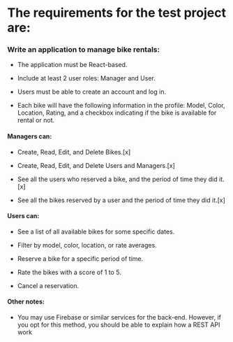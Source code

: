 # The requirements for the test project are:

### Write an application to manage bike rentals:

 - The application must be React-based.

- Include at least 2 user roles: Manager and User.

- Users must be able to create an account and log in.

- Each bike will have the following information in the profile: Model, Color, Location, Rating, and a checkbox indicating if the bike is available for rental or not.

#### Managers can:

- Create, Read, Edit, and Delete Bikes.[x]

- Create, Read, Edit, and Delete Users and Managers.[x]

- See all the users who reserved a bike, and the period of time they did it.[x]

- See all the bikes reserved by a user and the period of time they did it.[x]

#### Users can:

- See a list of all available bikes for some specific dates.

- Filter by model, color, location, or rate averages.

- Reserve a bike for a specific period of time.

- Rate the bikes with a score of 1 to 5.

- Cancel a reservation.

#### Other notes:

- You may use Firebase or similar services for the back-end. However, if you opt for this method, you should be able to explain how a REST API work